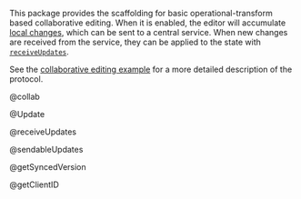 This package provides the scaffolding for basic operational-transform
based collaborative editing. When it is enabled, the editor will
accumulate [local changes](#collab.sendableUpdates), which can be sent
to a central service. When new changes are received from the service,
they can be applied to the state with
[`receiveUpdates`](#collab.receiveUpdates).

See the [collaborative editing example](../../examples/collab) for a
more detailed description of the protocol.

@collab

@Update

@receiveUpdates

@sendableUpdates

@getSyncedVersion

@getClientID
